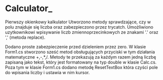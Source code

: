 # Calculator_
Pierwszy okienkowy kalkulator
Utworzono metody sprawdzające, czy w polu znajduje się liczba oraz zabezpieczono przez trycatch. Umożliwiono uzytkownikowi 
wpisywanie liczb zmiennoprzecinkowych ze znakami '.' oraz ',' (metoda replace).

Dodano proste zabezpieczenie przed dzieleniem przez zero. 
W klasie Form1.cs stworzono sześć metod obsługujących przyciski w tym działania matematyczne +,-,*,/. 
Metody te przekazują za każdym razem jedną liczbę zapisaną jako tekst, który jest formatowany na typ
double w klasie Calc.cs. Poza tym w klasie Form1.cs dodano metodę ResetTextBox która czyści pole do wpisania liczby i ustawia w nim kursor.

